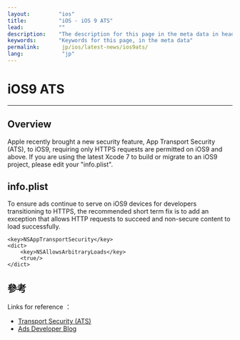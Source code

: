 ```yaml
---
layout:         "ios"
title:          "iOS - iOS 9 ATS"
lead:           ""
description:    "The description for this page in the meta data in header."
keywords:       "Keywords for this page, in the meta data"
permalink:       jp/ios/latest-news/ios9ats/
lang:            "jp"
---
```

# iOS9 ATS
---
## Overview
Apple recently brought a new security feature, App Transport Security (ATS), to iOS9, requiring only HTTPS requests are permitted on iOS9 and above. If you are using the latest Xcode 7 to build or migrate to an iOS9 project, please edit your "info.plist".


## info.plist
To ensure ads continue to serve on iOS9 devices for developers transitioning to HTTPS, the recommended short term fix is to add an exception that allows HTTP requests to succeed and non-secure content to load successfully.

    <key>NSAppTransportSecurity</key>
    <dict>
        <key>NSAllowsArbitraryLoads</key>
        <true/>
    </dict>


## 參考
Links for reference ：

- [Transport Security (ATS)]
- [Ads Developer Blog]


[Transport Security (ATS)]: https://developer.apple.com/library/prerelease/ios/technotes/App-Transport-Security-Technote/|App
[Ads Developer Blog]: http://googleadsdeveloper.blogspot.tw/2015/08/handling-app-transport-security-in-ios-9.html|Google
